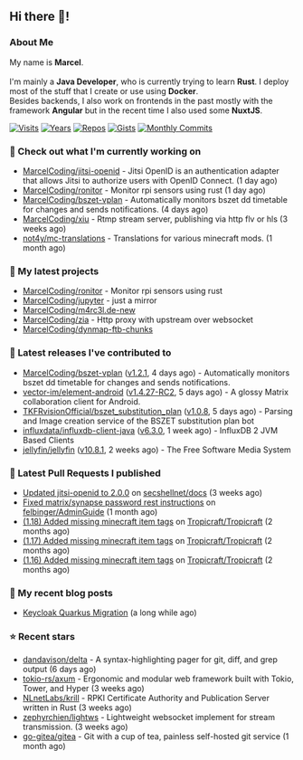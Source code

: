 ## Hi there 👋!




### About Me

My name is **Marcel**.
<br><br>
I'm mainly a **Java Developer**, who is currently trying to learn **Rust**. I deploy most of the stuff that I create or use using **Docker**.
<br>
Besides backends, I also work on frontends in the past mostly with the framework **Angular** but in the recent time I also used some **NuxtJS**. 

[![Visits](https://badges.pufler.dev/visits/MarcelCoding/MarcelCoding?style=flat-square&color=black&logo=github)](https://github.com/MarcelCoding)
[![Years](https://badges.pufler.dev/years/MarcelCoding?style=flat-square&color=black&logo=github)](https://github.com/MarcelCoding)
[![Repos](https://badges.pufler.dev/repos/MarcelCoding?style=flat-square&color=black&logo=github)](https://github.com/MarcelCoding?tab=repositories)
[![Gists](https://badges.pufler.dev/gists/MarcelCoding?style=flat-square&color=black&logo=github)](https://gist.github.com/MarcelCoding)
[![Monthly Commits](https://badges.pufler.dev/commits/monthly/MarcelCoding?style=flat-square&color=black&logo=github)](https://github.com/MarcelCoding)

### 👷 Check out what I'm currently working on

- [MarcelCoding/jitsi-openid](https://github.com/MarcelCoding/jitsi-openid) - Jitsi OpenID is an authentication adapter that allows Jitsi to authorize users with OpenID Connect. (1 day ago)
- [MarcelCoding/ronitor](https://github.com/MarcelCoding/ronitor) - Monitor rpi sensors using rust (1 day ago)
- [MarcelCoding/bszet-vplan](https://github.com/MarcelCoding/bszet-vplan) - Automatically monitors bszet dd timetable for changes and sends notifications. (4 days ago)
- [MarcelCoding/xiu](https://github.com/MarcelCoding/xiu) - Rtmp stream server, publishing via http flv or hls (3 weeks ago)
- [not4y/mc-translations](https://github.com/not4y/mc-translations) - Translations for various minecraft mods. (1 month ago)

### 🌱 My latest projects

- [MarcelCoding/ronitor](https://github.com/MarcelCoding/ronitor) - Monitor rpi sensors using rust
- [MarcelCoding/jupyter](https://github.com/MarcelCoding/jupyter) - just a mirror
- [MarcelCoding/m4rc3l.de-new](https://github.com/MarcelCoding/m4rc3l.de-new)
- [MarcelCoding/zia](https://github.com/MarcelCoding/zia) - Http proxy with upstream over websocket
- [MarcelCoding/dynmap-ftb-chunks](https://github.com/MarcelCoding/dynmap-ftb-chunks)

### 🔭 Latest releases I've contributed to

- [MarcelCoding/bszet-vplan](https://github.com/MarcelCoding/bszet-vplan) ([v1.2.1](https://github.com/MarcelCoding/bszet-vplan/releases/tag/v1.2.1), 4 days ago) - Automatically monitors bszet dd timetable for changes and sends notifications.
- [vector-im/element-android](https://github.com/vector-im/element-android) ([v1.4.27-RC2](https://github.com/vector-im/element-android/releases/tag/v1.4.27-RC2), 5 days ago) - A glossy Matrix collaboration client for Android.
- [TKFRvisionOfficial/bszet_substitution_plan](https://github.com/TKFRvisionOfficial/bszet_substitution_plan) ([v1.0.8](https://github.com/TKFRvisionOfficial/bszet_substitution_plan/releases/tag/v1.0.8), 5 days ago) - Parsing and Image creation service of the BSZET substitution plan bot
- [influxdata/influxdb-client-java](https://github.com/influxdata/influxdb-client-java) ([v6.3.0](https://github.com/influxdata/influxdb-client-java/releases/tag/v6.3.0), 1 week ago) - InfluxDB 2 JVM Based Clients
- [jellyfin/jellyfin](https://github.com/jellyfin/jellyfin) ([v10.8.1](https://github.com/jellyfin/jellyfin/releases/tag/v10.8.1), 2 weeks ago) - The Free Software Media System

### 🔨 Latest Pull Requests I published

- [Updated jitsi-openid to 2.0.0](https://github.com/secshellnet/docs/pull/11) on [secshellnet/docs](https://github.com/secshellnet/docs) (3 weeks ago)
- [Fixed matrix/synapse password rest instructions](https://github.com/felbinger/AdminGuide/pull/69) on [felbinger/AdminGuide](https://github.com/felbinger/AdminGuide) (1 month ago)
- [(1.18) Added missing minecraft item tags](https://github.com/Tropicraft/Tropicraft/pull/438) on [Tropicraft/Tropicraft](https://github.com/Tropicraft/Tropicraft) (2 months ago)
- [(1.17) Added missing minecraft item tags](https://github.com/Tropicraft/Tropicraft/pull/437) on [Tropicraft/Tropicraft](https://github.com/Tropicraft/Tropicraft) (2 months ago)
- [(1.16) Added missing minecraft item tags](https://github.com/Tropicraft/Tropicraft/pull/436) on [Tropicraft/Tropicraft](https://github.com/Tropicraft/Tropicraft) (2 months ago)

### 📜 My recent blog posts

- [Keycloak Quarkus Migration](https://m4rc3l.de/blog/keycloak-quarkus-migration) (a long while ago)

### ⭐ Recent stars

- [dandavison/delta](https://github.com/dandavison/delta) - A syntax-highlighting pager for git, diff, and grep output (6 days ago)
- [tokio-rs/axum](https://github.com/tokio-rs/axum) - Ergonomic and modular web framework built with Tokio, Tower, and Hyper (3 weeks ago)
- [NLnetLabs/krill](https://github.com/NLnetLabs/krill) - RPKI Certificate Authority and Publication Server written in Rust (3 weeks ago)
- [zephyrchien/lightws](https://github.com/zephyrchien/lightws) - Lightweight websocket implement for stream transmission. (3 weeks ago)
- [go-gitea/gitea](https://github.com/go-gitea/gitea) - Git with a cup of tea, painless self-hosted git service (1 month ago)
